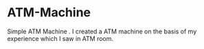 # ATM-Machine
Simple ATM Machine . I created a ATM  machine on the  basis of my experience which I saw in ATM room.
